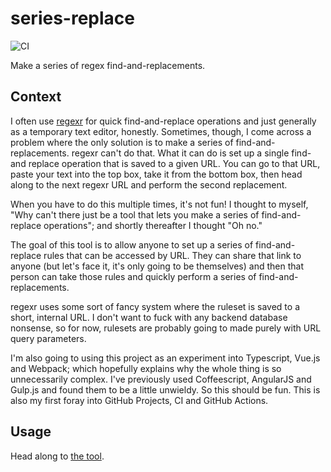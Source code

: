 # series-replace

![CI](https://github.com/rossjrw/series-replace/workflows/CI/badge.svg)

Make a series of regex find-and-replacements.

## Context

I often use [regexr](https://regexr.com/) for quick find-and-replace operations
and just generally as a temporary text editor, honestly. Sometimes, though, I
come across a problem where the only solution is to make a series of
find-and-replacements. regexr can't do that. What it can do is set up a single
find-and replace operation that is saved to a given URL. You can go to that
URL, paste your text into the top box, take it from the bottom box, then head
along to the next regexr URL and perform the second replacement.

When you have to do this multiple times, it's not fun! I thought to myself,
"Why can't there just be a tool that lets you make a series of find-and-replace
operations"; and shortly thereafter I thought "Oh no."

The goal of this tool is to allow anyone to set up a series of find-and-replace
rules that can be accessed by URL. They can share that link to anyone (but
let's face it, it's only going to be themselves) and then that person can take
those rules and quickly perform a series of find-and-replacements.

regexr uses some sort of fancy system where the ruleset is saved to a short,
internal URL. I don't want to fuck with any backend database nonsense, so for
now, rulesets are probably going to made purely with URL query parameters.

I'm also going to using this project as an experiment into Typescript, Vue.js
and Webpack; which hopefully explains why the whole thing is so unnecessarily
complex. I've previously used Coffeescript, AngularJS and Gulp.js and found
them to be a little unwieldy. So this should be fun. This is also my first
foray into GitHub Projects, CI and GitHub Actions.

## Usage

Head along to [the tool](https://rossjrw.github.io/series-replace).
